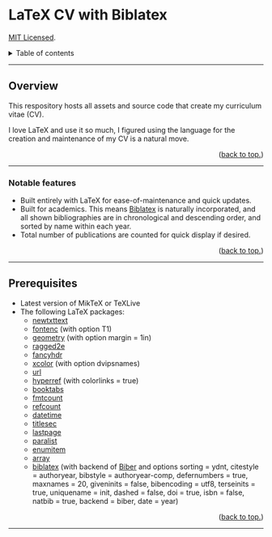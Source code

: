 # LaTeX CV with Biblatex

[MIT Licensed](https://github.com/PaulTran47/CV/blob/master/LICENCE.md).

<details>
  <summary>Table of contents</summary>
  <ul>
    <li>
      <a href="#overview">Overview</a>
      <ul>
        <li><a href="#notable-features">Notable features</a></li>
      </ul>
    </li>
    <li><a href="#prerequisites">Prerequisites</a></li>
  </ul>
</details>

---

## Overview

This respository hosts all assets and source code that create my curriculum vitae (CV).

I love LaTeX and use it so much, I figured using the language for the creation and maintenance of my CV is a natural move. 

<p align="right">
  (<a href="#latex-cv-with-biblatex">back to top.</a>)
</p>

---

### Notable features

* Built entirely with LaTeX for ease-of-maintenance and quick updates.
* Built for academics. This means [Biblatex](https://ctan.org/pkg/biblatex?lang=en) is naturally incorporated, and all shown bibliographies are in chronological and descending order, and sorted by name within each year.
* Total number of publications are counted for quick display if desired.

<p align="right">
  (<a href="#latex-cv-with-biblatex">back to top.</a>)
</p>

---

## Prerequisites

* Latest version of MikTeX or TeXLive
* The following LaTeX packages:
  * [newtxttext](https://ctan.org/pkg/newtx)
  * [fontenc](https://ctan.org/pkg/fontenc) (with option T1)
  * [geometry](https://ctan.org/pkg/geometry) (with option margin = 1in)
  * [ragged2e](https://ctan.org/pkg/ragged2e)
  * [fancyhdr](https://ctan.org/pkg/fancyhdr)
  * [xcolor](https://ctan.org/pkg/xcolor) (with option dvipsnames)
  * [url](https://ctan.org/pkg/url)
  * [hyperref](https://ctan.org/pkg/hyperref) (with colorlinks = true)
  * [booktabs](https://ctan.org/pkg/booktabs)
  * [fmtcount](https://ctan.org/pkg/fmtcount)
  * [refcount](https://ctan.org/pkg/refcount)
  * [datetime](https://ctan.org/pkg/datetime)
  * [titlesec](https://ctan.org/pkg/titlesec)
  * [lastpage](https://ctan.org/pkg/lastpage)
  * [paralist](https://ctan.org/pkg/paralist)
  * [enumitem](https://ctan.org/pkg/enumitem)
  * [array](https://ctan.org/pkg/array)
  * [biblatex](https://ctan.org/pkg/biblatex) (with backend of [Biber](https://ctan.org/pkg/biber) and options sorting = ydnt, citestyle = authoryear, bibstyle = authoryear-comp, defernumbers = true, maxnames = 20, giveninits = false, bibencoding = utf8, terseinits = true, uniquename = init, dashed = false, doi = true, isbn = false, natbib = true, backend = biber, date = year)

<p align="right">
  (<a href="#latex-cv-with-biblatex">back to top.</a>)
</p>

---
